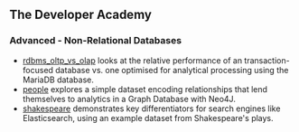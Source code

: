 ## The Developer Academy

### Advanced - Non-Relational Databases

- [rdbms_oltp_vs_olap](rdbms_oltp_vs_olap) looks at the relative performance of an transaction-focused database vs. one optimised for analytical processing using the MariaDB database.
- [people](people) explores a simple dataset encoding relationships that lend themselves to analytics in a Graph Database with Neo4J.
- [shakespeare](shakespeare) demonstrates key differentiators for search engines like Elasticsearch, using an example dataset from Shakespeare's plays.

